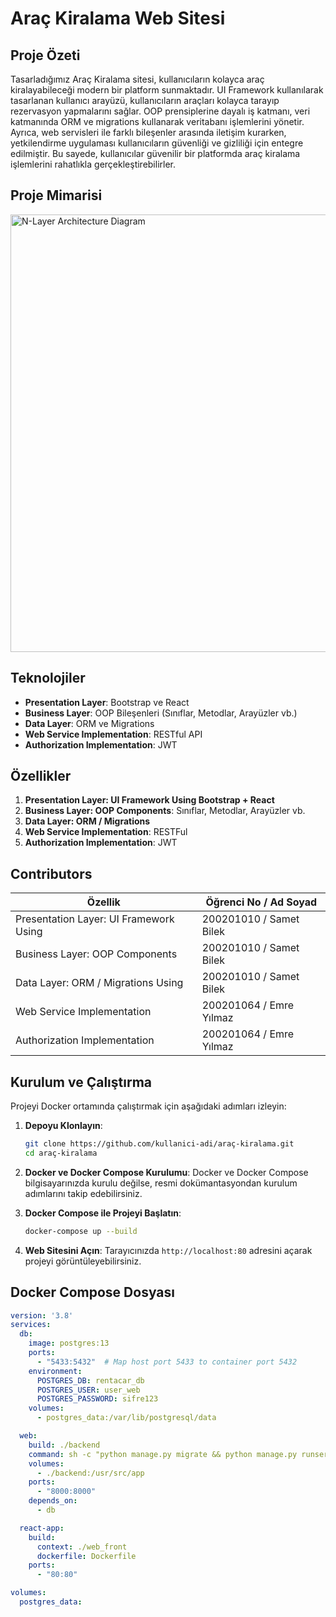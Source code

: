 # Araç Kiralama Web Sitesi

## Proje Özeti
Tasarladığımız Araç Kiralama sitesi, kullanıcıların kolayca araç kiralayabileceği modern bir platform sunmaktadır. UI Framework kullanılarak tasarlanan kullanıcı arayüzü, kullanıcıların araçları kolayca tarayıp rezervasyon yapmalarını sağlar. OOP prensiplerine dayalı iş katmanı, veri katmanında ORM ve migrations kullanarak veritabanı işlemlerini yönetir. Ayrıca, web servisleri ile farklı bileşenler arasında iletişim kurarken, yetkilendirme uygulaması kullanıcıların güvenliği ve gizliliği için entegre edilmiştir. Bu sayede, kullanıcılar güvenilir bir platformda araç kiralama işlemlerini rahatlıkla gerçekleştirebilirler.

## Proje Mimarisi
<img src="https://github.com/emreyilmaz2/Web-Programming-Project/assets/102359028/4007efaa-ba7a-4131-ab30-1051ba1bdd44" alt="N-Layer Architecture Diagram" width="700"/>

## Teknolojiler
- **Presentation Layer**: Bootstrap ve React
- **Business Layer**: OOP Bileşenleri (Sınıflar, Metodlar, Arayüzler vb.)
- **Data Layer**: ORM ve Migrations
- **Web Service Implementation**: RESTful API
- **Authorization Implementation**: JWT

## Özellikler
1. **Presentation Layer: UI Framework Using Bootstrap + React**
2. **Business Layer: OOP Components**: Sınıflar, Metodlar, Arayüzler vb.
3. **Data Layer: ORM / Migrations**
4. **Web Service Implementation**: RESTFul
5. **Authorization Implementation**: JWT

## Contributors
| Özellik | Öğrenci No / Ad Soyad |
| --- | --- |
| Presentation Layer: UI Framework Using | 200201010 / Samet Bilek |
| Business Layer: OOP Components | 200201010 / Samet Bilek |
| Data Layer: ORM / Migrations Using | 200201010 / Samet Bilek |
| Web Service Implementation | 200201064 / Emre Yılmaz |
| Authorization Implementation | 200201064 / Emre Yılmaz |

## Kurulum ve Çalıştırma
Projeyi Docker ortamında çalıştırmak için aşağıdaki adımları izleyin:

1. **Depoyu Klonlayın**:
    ```bash
    git clone https://github.com/kullanici-adi/araç-kiralama.git
    cd araç-kiralama
    ```

2. **Docker ve Docker Compose Kurulumu**:
    Docker ve Docker Compose bilgisayarınızda kurulu değilse, resmi dokümantasyondan kurulum adımlarını takip edebilirsiniz.

3. **Docker Compose ile Projeyi Başlatın**:
    ```bash
    docker-compose up --build
    ```

4. **Web Sitesini Açın**:
    Tarayıcınızda `http://localhost:80` adresini açarak projeyi görüntüleyebilirsiniz.

## Docker Compose Dosyası
```yaml
version: '3.8'
services:
  db:
    image: postgres:13
    ports:
      - "5433:5432"  # Map host port 5433 to container port 5432
    environment:
      POSTGRES_DB: rentacar_db
      POSTGRES_USER: user_web
      POSTGRES_PASSWORD: sifre123
    volumes:
      - postgres_data:/var/lib/postgresql/data

  web:
    build: ./backend
    command: sh -c "python manage.py migrate && python manage.py runserver 0.0.0.0:8000"
    volumes:
      - ./backend:/usr/src/app
    ports:
      - "8000:8000"
    depends_on:
      - db

  react-app:
    build:
      context: ./web_front
      dockerfile: Dockerfile
    ports:
      - "80:80"

volumes:
  postgres_data:

